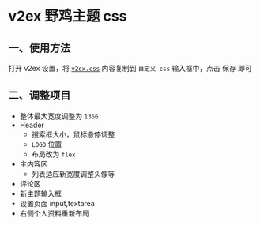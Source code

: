 # v2ex 野鸡主题 css

## 一、使用方法

打开 v2ex 设置，将 [`v2ex.css`](https://github.com/KyleBing/v2ex-css-kylebing/blob/master/scss/v2ex.css) 内容复制到 `自定义 css` 输入框中，点击 <kbd>保存</kbd> 即可


## 二、调整项目

- 整体最大宽度调整为 `1366`
- Header
  - 搜索框大小，鼠标悬停调整
  - `LOGO` 位置
  - 布局改为 `flex`
- 主内容区
  - 列表适应新宽度调整头像等
- 评论区
- 新主题输入框
- 设置页面 input,textarea
- 右侧个人资料重新布局 




